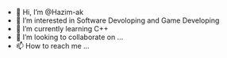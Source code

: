 - 👋 Hi, I’m @Hazim-ak
- 👀 I’m interested in Software Devoloping and Game Developing
- 🌱 I’m currently learning C++
- 💞️ I’m looking to collaborate on ...
- 📫 How to reach me ...

<!---
Hazim-ak/Hazim-ak is a ✨ special ✨ repository because its `README.md` (this file) appears on your GitHub profile.
You can click the Preview link to take a look at your changes.
--->
